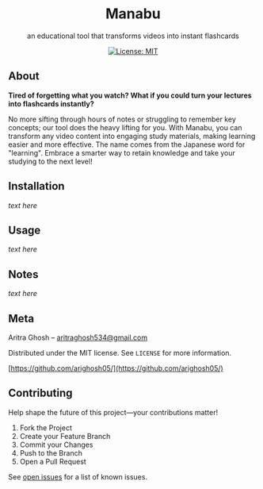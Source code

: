 <h1 align="center"> Manabu </h1>
<p align="center"> an educational tool that transforms videos into instant flashcards</p>

<div align="center">

[![License: MIT](https://img.shields.io/badge/License-MIT-yellow.svg)](https://opensource.org/licenses/MIT)

</div>

## About

**Tired of forgetting what you watch? What if you could turn your lectures into flashcards instantly?**

No more sifting through hours of notes or struggling to remember key concepts; our tool does the heavy lifting for you. With Manabu, you can transform any video content into engaging study materials, making learning easier and more effective. The name comes from the Japanese word for "learning". Embrace a smarter way to retain knowledge and take your studying to the next level!

## Installation 

*text here*

## Usage 

*text here*

## Notes

*text here*

## Meta

Aritra Ghosh – aritraghosh534@gmail.com

Distributed under the MIT license. See `LICENSE` for more information.

[https://github.com/arighosh05/](https://github.com/arighosh05/)

## Contributing

Help shape the future of this project—your contributions matter!

1. Fork the Project
2. Create your Feature Branch 
3. Commit your Changes 
4. Push to the Branch 
5. Open a Pull Request

See [open issues](https://github.com/arighosh05/chrono-crypt/issues) for a list of known issues.

